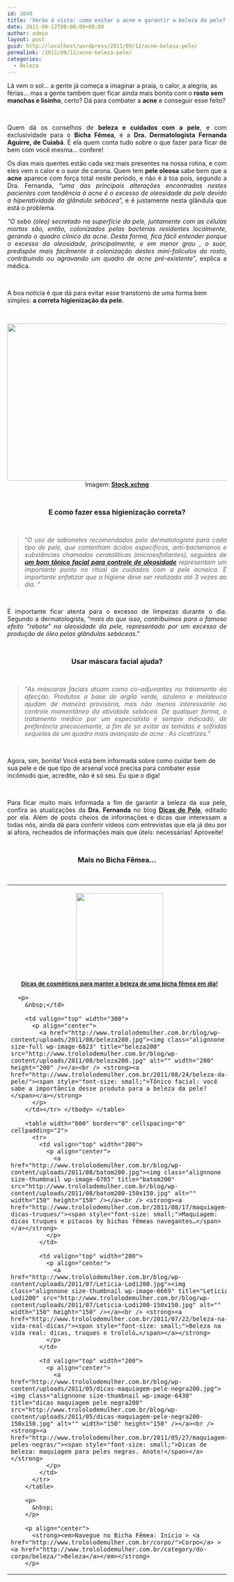 ```yaml
---
id: 3049
title: 'Verão á vista: como evitar a acne e garantir a beleza da pele?'
date: 2011-09-12T00:00:00+00:00
author: admin
layout: post
guid: http://localhost/wordpress/2011/09/12/acne-beleza-pele/
permalink: /2011/09/12/acne-beleza-pele/
categories:
  - Beleza
---
```

Lá vem o sol… a gente já começa a imaginar a praia, o calor, a alegria, as férias… mas a gente também quer ficar ainda mais bonita com o **rosto sem manchas e lisinho**, certo? Dá para combater a **acne** e conseguir esse feito?

&nbsp;

<p align="justify">
  Quem dá os conselhos de <strong>beleza e cuidados com a pele</strong>, e com exclusividade para o <strong>Bicha Fêmea</strong>, é a <strong>Dra. Dermatologista Fernanda Aguirre, de Cuiabá</strong>. É ela quem conta tudo sobre o que fazer para ficar de bem com você mesma… confere!
</p>

<!--more-->

<p align="justify">
  Os dias mais quentes estão cada vez mais presentes na nossa rotina, e com eles vem o calor e o suor de carona. Quem tem <strong>pele oleosa</strong> sabe bem que a <strong>acne</strong> aparece com força total neste período, e não é á toa pois, segundo a Dra. Fernanda, “<em>uma das principais alterações encontradas nestes pacientes com tendência à acne é o excesso de oleosidade da pele devido a hiperatividade da glândula sebácea”,</em> e é justamente nesta glândula que está o problema.<em> </em>
</p>

<p align="justify">
  <em>“O sebo (óleo) secretado na superfície da pele, juntamente com as células mortas são, então, colonizados pelas bactérias residentes localmente, gerando o quadro clínico da acne. Desta forma, fica fácil entender porque o excesso da oleosidade, principalmente, e em menor grau , o suor, predispõe mais facilmente à colonização destes mini-folículos do rosto, contribuindo ou agravando um quadro de acne pré-existente</em>”, explica a médica.
</p>

&nbsp;

A boa notícia é que dá para evitar esse transtorno de uma forma bem simples: **a correta higienização da pele.**

&nbsp;

<p align="center">
  <a href="http://www.trololodemulher.com.br/blog/wp-content/uploads/2011/09/beleza-da-pele-acne.jpg"><img class="alignnone size-full wp-image-6893" title="beleza da pele acne" src="http://www.trololodemulher.com.br/blog/wp-content/uploads/2011/09/beleza-da-pele-acne.jpg" alt="" width="600" height="360" /></a><br /> Imagem:<strong> <a href="http://www.sxc.hu/" target="_blank">Stock.xchng</a></strong>
</p>

&nbsp;

<p align="center">
  <strong><span style="font-size: medium;">E como fazer essa higienização correta?</span></strong>
</p>

&nbsp;

> <p align="justify">
>   “<em>O uso de sabonetes recomendados pelo dermatologista para cada tipo de pele, que contenham ácidos específicos, anti-bacterianos e substâncias chamadas ceratolíticas (microesfoliantes), seguidos de <strong><a href="http://www.trololodemulher.com.br/2011/08/24/beleza-da-pele/">um bom tônico facial para controle de oleosidade</a></strong> representam um importante ponto no ritual de cuidados com a pele acneica. É importante enfatizar que a higiene deve ser realizada até 3 vezes ao dia. “</em>
> </p>

&nbsp;

<p align="justify">
  É importante ficar atenta para o excesso de limpezas durante o dia. Segundo a dermatologista, “<em>mais do que isso, contribuímos para o famoso efeito “rebote” na oleosidade da pele, representado por um excesso de produção de óleo pelas glândulas sebáceas</em>.”
</p>

&nbsp;

<p align="center">
  <strong><span style="font-size: medium;">Usar máscara facial ajuda? </span></strong>
</p>

&nbsp;

> <p align="justify">
>   “<em>As máscaras faciais atuam como co-adjuvantes no tratamento da afecção. Produtos a base de argila verde, azuleno e melaleuca ajudam de maneira provisória, mas não menos interessante no controle momentâneo da atividade sebácea. De qualquer forma, o tratamento médico por um especialista é sempre indicado, de preferência precocemente, a fim de se evitar as temidas e sofridas sequelas de um quadro mais avançado de acne : As cicatrizes.”</em>
> </p>

&nbsp;

Agora, sim, bonita! Você está bem informada sobre como cuidar bem de sua pele e de que tipo de arsenal você precisa para combater esse incômodo que, acredite, não é só seu. Eu que o diga!

&nbsp;

<p align="justify">
  Para ficar muito mais informada a fim de garantir a beleza da sua pele, confira as atualizações da <strong>Dra. Fernanda</strong> no blog <strong><a href="http://dicasdepele.blogspot.com/" target="_blank">Dicas de Pele</a></strong>, editado por ela. Além de posts cheios de informações e dicas que interessam a todas nós, ainda dá para conferir vídeos com entrevistas que ela já deu por aí afora, recheados de informações mais que úteis: necessárias! Aproveite!
</p>

&nbsp;

<p align="center">
  <span style="font-size: medium;"><strong>Mais no Bicha Fêmea…</strong> </span>
</p>

&nbsp;

<table width="600" border="0" cellspacing="0" cellpadding="2">
  <tr>
    <td valign="top" width="300">
      <p align="center">
        <a href="http://www.trololodemulher.com.br/blog/wp-content/uploads/2011/08/cely3200.jpg"><img class="alignnone size-full wp-image-6860" title="cely3200" src="http://www.trololodemulher.com.br/blog/wp-content/uploads/2011/08/cely3200.jpg" alt="" width="200" height="200" /></a><br /> <strong><a href="http://www.trololodemulher.com.br/2011/09/02/cosmeticos-beleza/"><span style="font-size: small;">Dicas de cosméticos para manter a beleza de uma bicha fêmea em dia!</span></a></strong>
      </p>
      
      <p>
        &nbsp;</td> 
        
        <td valign="top" width="300">
          <p align="center">
            <a href="http://www.trololodemulher.com.br/blog/wp-content/uploads/2011/08/beleza200.jpg"><img class="alignnone size-full wp-image-6823" title="beleza200" src="http://www.trololodemulher.com.br/blog/wp-content/uploads/2011/08/beleza200.jpg" alt="" width="200" height="200" /></a><br /> <strong><a href="http://www.trololodemulher.com.br/2011/08/24/beleza-da-pele/"><span style="font-size: small;">Tônico facial: você sabe a importância desse produto para a beleza da pele?</span></a></strong>
          </p>
        </td></tr> </tbody> </table> 
        
        <table width="600" border="0" cellspacing="0" cellpadding="2">
          <tr>
            <td valign="top" width="200">
              <p align="center">
                <a href="http://www.trololodemulher.com.br/blog/wp-content/uploads/2011/08/batom200.jpg"><img class="alignnone size-thumbnail wp-image-6785" title="batom200" src="http://www.trololodemulher.com.br/blog/wp-content/uploads/2011/08/batom200-150x150.jpg" alt="" width="150" height="150" /></a><br /> <strong><a href="http://www.trololodemulher.com.br/2011/08/17/maquiagem-dicas-truques/"><span style="font-size: small;">Maquiagem: dicas truques e pitacos by bichas fêmeas navegantes…</span></a></strong>
              </p>
            </td>
            
            <td valign="top" width="200">
              <p align="center">
                <a href="http://www.trololodemulher.com.br/blog/wp-content/uploads/2011/07/Leticia-Lodi200.jpg"><img class="alignnone size-thumbnail wp-image-6669" title="Leticia Lodi200" src="http://www.trololodemulher.com.br/blog/wp-content/uploads/2011/07/Leticia-Lodi200-150x150.jpg" alt="" width="150" height="150" /></a><br /> <strong><a href="http://www.trololodemulher.com.br/2011/07/22/beleza-na-vida-real-dicas/"><span style="font-size: small;">Beleza na vida real: dicas, truques e trololó…</span></a></strong>
              </p>
            </td>
            
            <td valign="top" width="200">
              <p align="center">
                <a href="http://www.trololodemulher.com.br/blog/wp-content/uploads/2011/05/dicas-maquiagem-pele-negra200.jpg"><img class="alignnone size-thumbnail wp-image-6430" title="dicas maquiagem pele negra200" src="http://www.trololodemulher.com.br/blog/wp-content/uploads/2011/05/dicas-maquiagem-pele-negra200-150x150.jpg" alt="" width="150" height="150" /></a><br /> <strong><a href="http://www.trololodemulher.com.br/2011/05/27/maquiagem-peles-negras/"><span style="font-size: small;">Dicas de beleza: maquiagem para peles negras. Anote!</span></a></strong>
              </p>
            </td>
          </tr>
        </table>
        
        <p>
          &nbsp;
        </p>
        
        <p align="center">
          <strong><em>Navegue no Bicha Fêmea: Início > <a href="http://www.trololodemulher.com.br/corpo/">Corpo</a> > <a href="http://www.trololodemulher.com.br/category/do-corpo/beleza/">Beleza</a></em></strong>
        </p>